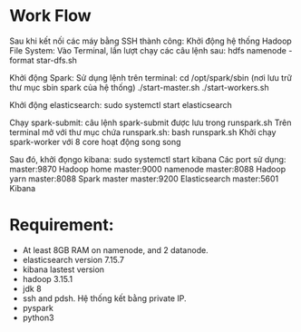 
# Work Flow
Sau khi kết nối các máy bằng SSH thành công:
Khởi động hệ thống Hadoop File System:
Vào Terminal, lần lượt chạy các câu lệnh sau: hdfs namenode -format
						star-dfs.sh

Khởi động Spark: Sử dụng lệnh trên terminal:
	cd /opt/spark/sbin  (nơi lưu trữ thư mục sbin spark của hệ thống)
	./start-master.sh
	./start-workers.sh
	
Khởi động elasticsearch: sudo systemctl start elasticsearch

Chạy spark-submit: câu lệnh spark-submit được lưu trong runspark.sh
	Trên terminal mở với thư mục chứa runspark.sh: bash runspark.sh
	Khởi chạy spark-worker với 8 core hoạt động song song

Sau đó, khởi đọngo kibana: sudo systemctl start kibana
Các port sử dụng:
	master:9870 Hadoop home
	master:9000 namenode
	master:8088 Hadoop yarn
	master:8088 Spark master
	master:9200 Elasticsearch
	master:5601 Kibana
# Requirement:
- At least 8GB RAM on namenode, and 2 datanode.
- elasticsearch version 7.15.7
- kibana lastest version
- hadoop 3.15.1
- jdk 8
- ssh and pdsh. Hệ thống kết bằng private IP.
- pyspark
- python3

